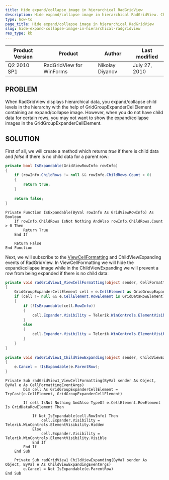 ```yaml
---
title: Hide expand/collapse image in hierarchical RadGridView
description: Hide expand/collapse image in hierarchical RadGridView. Check it now!
type: how-to
page_title: Hide expand/collapse image in hierarchical RadGridView
slug: hide-expand-collapse-image-in-hierarchical-radgridview
res_type: kb
---
```


|Product Version|Product|Author|Last modified|
|----|----|----|----|
|Q2 2010 SP1|RadGridView for WinForms|Nikolay Diyanov|July 27, 2010|
 

## PROBLEM  
   
When RadGridView displays hierarchical data, you expand/collapse child levels in the hierarchy with the help of GridGroupExpanderCellElement containing an expand/collapse image. However, when you do not have child data for certain rows, you may not want to show the expand/collapse images in the GridGroupExpanderCellElement.  
   
## SOLUTION
   
First of all, we will create a method which returns *true* if there is child data and *false* if there is no child data for a parent row:  
 
 
````C#
private bool IsExpandable(GridViewRowInfo rowInfo)
{
    if (rowInfo.ChildRows != null && rowInfo.ChildRows.Count > 0)
    {
        return true;
    }
 
    return false;
}

````
````VB.NET
Private Function IsExpandable(ByVal rowInfo As GridViewRowInfo) As Boolean
    If rowInfo.ChildRows IsNot Nothing AndAlso rowInfo.ChildRows.Count > 0 Then
        Return True
    End If

    Return False
End Function

````
   
Next, we will subscribe to the [ViewCellFormatting](https://docs.telerik.com/devtools/winforms/gridview/cells/formatting-cells) and ChildViewExpanding events of RadGridView. In ViewCellFormatting we will hide the expand/collapse image while in the ChildViewExpanding we will prevent a row from being expanded if there is no child data:  
 

````C#
private void radGridView1_ViewCellFormatting(object sender, CellFormattingEventArgs e)
{
    GridGroupExpanderCellElement cell = e.CellElement as GridGroupExpanderCellElement;
    if (cell != null && e.CellElement.RowElement is GridDataRowElement)
    {
        if (!IsExpandable(cell.RowInfo))
        {
            cell.Expander.Visibility = Telerik.WinControls.ElementVisibility.Hidden;
        }
        else
        {
            cell.Expander.Visibility = Telerik.WinControls.ElementVisibility.Visible;
        }
    }
}
  
private void radGridView1_ChildViewExpanding(object sender, ChildViewExpandingEventArgs e) 
{ 
    e.Cancel = !IsExpandable(e.ParentRow); 
}

````
````VB.NET
Private Sub radGridView1_ViewCellFormatting(ByVal sender As Object, ByVal e As CellFormattingEventArgs)
        Dim cell As GridGroupExpanderCellElement = TryCast(e.CellElement, GridGroupExpanderCellElement)

        If cell IsNot Nothing AndAlso TypeOf e.CellElement.RowElement Is GridDataRowElement Then

            If Not IsExpandable(cell.RowInfo) Then
                cell.Expander.Visibility = Telerik.WinControls.ElementVisibility.Hidden
            Else
                cell.Expander.Visibility = Telerik.WinControls.ElementVisibility.Visible
            End If
        End If
    End Sub

    Private Sub radGridView1_ChildViewExpanding(ByVal sender As Object, ByVal e As ChildViewExpandingEventArgs)
        e.Cancel = Not IsExpandable(e.ParentRow)
End Sub

````


